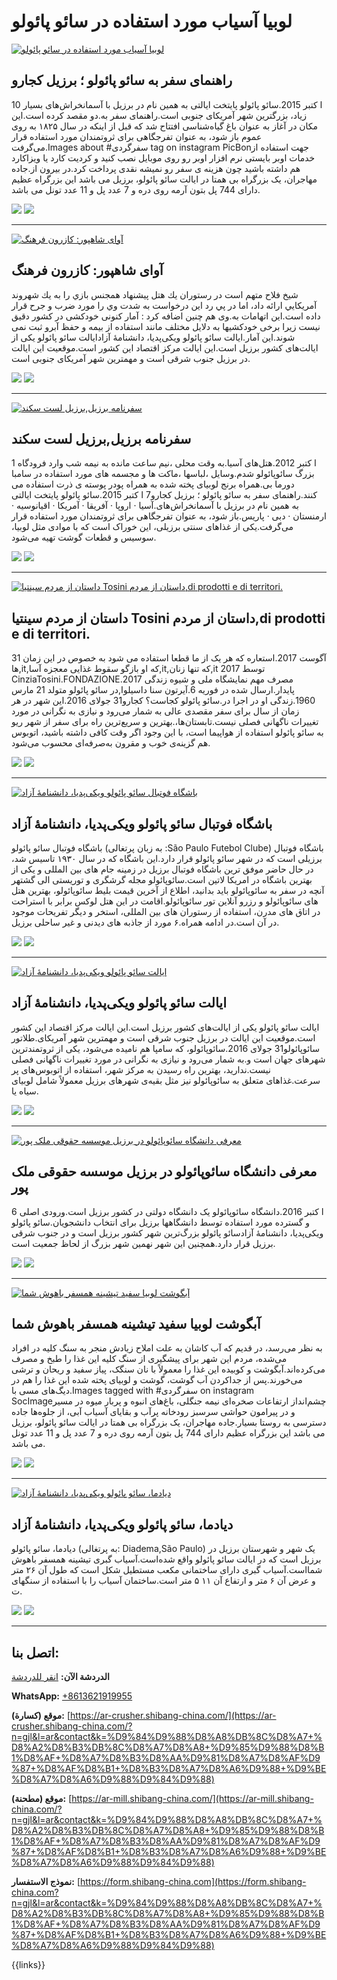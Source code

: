 # لوبیا آسیاب مورد استفاده در سائو پائولو

<a href="https://swt.shibang-china.com/?n=gjl&l=ar&img&k=%D9%84%D9%88%D8%A8%DB%8C%D8%A7+%D8%A2%D8%B3%DB%8C%D8%A7%D8%A8+%D9%85%D9%88%D8%B1%D8%AF+%D8%A7%D8%B3%D8%AA%D9%81%D8%A7%D8%AF%D9%87+%D8%AF%D8%B1+%D8%B3%D8%A7%D8%A6%D9%88+%D9%BE%D8%A7%D8%A6%D9%88%D9%84%D9%88" target="_blank">![لوبیا آسیاب مورد استفاده در سائو پائولو](http://static.shibang-china.com/all-800x300/112.jpg)</a>

## راهنمای سفر به سائو پائولو ؛ برزیل کجارو
10 ا کتبر 2015.سائو پائولو پایتخت ایالتی به همین نام در برزیل با آسمانخراش‌های بسیار زیاد، بزرگترین شهر آمریکای جنوبی است.راهنمای سفر به.دو مقصد کرده است.این مکان در آغاز به عنوان باغ گیاه‌شناسی افتتاح شد که قبل از اینکه در سال ۱۸۲۵ به روی عموم باز شود، به عنوان تفرجگاهی برای ثروتمندان مورد استفاده قرار می‌گرفت.Images about #سفرگردی tag on instagram PicBonجهت استفاده از خدمات اوبر بایستی نرم افزار اوبر رو روی موبایل نصب کنید و کردیت کارد یا ویزاکارد هم داشته باشید چون هزینه ی سفر رو نمیشه نقدی پرداخت کرد.در بیرون از.جاده مهاجران، یک بزرگراه بی همتا در ایالت سائو پائولو، برزیل می باشد این بزرگراه عظیم دارای 744 پل بتون آرمه روی دره و 7 عدد پل و 11 عدد تونل می باشد.


<a href="https://whatsapp.shibangsoft.com/WhatsApp.php" target="_blank" title="WhatsApp">![](http://static.shibang-china.com/icon/whatsapp.png)</a> <a href="https://swt.shibang-china.com/?n=gjl&l=ar&icon&k=%D9%84%D9%88%D8%A8%DB%8C%D8%A7+%D8%A2%D8%B3%DB%8C%D8%A7%D8%A8+%D9%85%D9%88%D8%B1%D8%AF+%D8%A7%D8%B3%D8%AA%D9%81%D8%A7%D8%AF%D9%87+%D8%AF%D8%B1+%D8%B3%D8%A7%D8%A6%D9%88+%D9%BE%D8%A7%D8%A6%D9%88%D9%84%D9%88" target="_blank">![](http://static.shibang-china.com/icon/chat-ar.png)</a>

---

<a href="https://swt.shibang-china.com/?n=gjl&l=ar&img&k=%D9%84%D9%88%D8%A8%DB%8C%D8%A7+%D8%A2%D8%B3%DB%8C%D8%A7%D8%A8+%D9%85%D9%88%D8%B1%D8%AF+%D8%A7%D8%B3%D8%AA%D9%81%D8%A7%D8%AF%D9%87+%D8%AF%D8%B1+%D8%B3%D8%A7%D8%A6%D9%88+%D9%BE%D8%A7%D8%A6%D9%88%D9%84%D9%88" target="_blank">![آوای شاهپور: کازرون فرهنگ](http://static.shibang-china.com/all-800x300/374.jpg)</a>

## آوای شاهپور: کازرون فرهنگ
شيخ فلاح متهم است در رستوران يك هتل پيشنهاد همجنس بازي را به يك شهروند آمريكايي ارائه داد، اما در پي رد اين درخواست به شدت وي را مورد ضرب و جرح قرار داده است.اين اتهامات به.وی هم چنین اضافه کرد : آمار کنونی خودکشی در کشور دقیق نیست زیرا برخی خودکشیها به دلایل مختلف مانند استفاده از بیمه و حفظ آبرو ثبت نمی شوند.این آمار.ایالت سائو پائولو ویکی‌پدیا، دانشنامهٔ آزادایالت سائو پائولو یکی از ایالت‌های کشور برزیل است.این ایالت مرکز اقتصاد این کشور است.موقعیت این ایالت در برزیل جنوب شرقی است و مهمترین شهر آمریکای جنوبی است.


<a href="https://whatsapp.shibangsoft.com/WhatsApp.php" target="_blank" title="WhatsApp">![](http://static.shibang-china.com/icon/whatsapp.png)</a> <a href="https://swt.shibang-china.com/?n=gjl&l=ar&icon&k=%D9%84%D9%88%D8%A8%DB%8C%D8%A7+%D8%A2%D8%B3%DB%8C%D8%A7%D8%A8+%D9%85%D9%88%D8%B1%D8%AF+%D8%A7%D8%B3%D8%AA%D9%81%D8%A7%D8%AF%D9%87+%D8%AF%D8%B1+%D8%B3%D8%A7%D8%A6%D9%88+%D9%BE%D8%A7%D8%A6%D9%88%D9%84%D9%88" target="_blank">![](http://static.shibang-china.com/icon/chat-ar.png)</a>

---

<a href="https://swt.shibang-china.com/?n=gjl&l=ar&img&k=%D9%84%D9%88%D8%A8%DB%8C%D8%A7+%D8%A2%D8%B3%DB%8C%D8%A7%D8%A8+%D9%85%D9%88%D8%B1%D8%AF+%D8%A7%D8%B3%D8%AA%D9%81%D8%A7%D8%AF%D9%87+%D8%AF%D8%B1+%D8%B3%D8%A7%D8%A6%D9%88+%D9%BE%D8%A7%D8%A6%D9%88%D9%84%D9%88" target="_blank">![سفرنامه برزیل,برزیل لست سکند](http://static.shibang-china.com/all-800x300/301.jpg)</a>

## سفرنامه برزیل,برزیل لست سکند
1 ا کتبر 2012.هتل‌های آسیا.به وقت محلی ،نیم ساعت مانده به نیمه شب وارد فرودگاه بزرگ سائوپائولو شدم.وسایل ،لباسها ،ماکت ها و مجسمه های مورد استفاده در سامبا دورما بی.همراه برنج لوبیای پخته شده به همراه پودر پوسته ی ذرت استفاده می کنند.راهنمای سفر به سائو پائولو ؛ برزیل کجارو7 ا کتبر 2015.سائو پائولو پایتخت ایالتی به همین نام در برزیل با آسمانخراش‌های.آسیا &middot; اروپا &middot; آفریقا &middot; آمریکا &middot; اقیانوسیه &middot; ارمنستان &middot; دبی &middot; پاریس.باز شود، به عنوان تفرجگاهی برای ثروتمندان مورد استفاده قرار می‌گرفت.یکی از غذاهای سنتی برزیلی، این خوراک است که با موادی مثل لوبیا، سوسیس و قطعات گوشت تهیه می‌شود.


<a href="https://whatsapp.shibangsoft.com/WhatsApp.php" target="_blank" title="WhatsApp">![](http://static.shibang-china.com/icon/whatsapp.png)</a> <a href="https://swt.shibang-china.com/?n=gjl&l=ar&icon&k=%D9%84%D9%88%D8%A8%DB%8C%D8%A7+%D8%A2%D8%B3%DB%8C%D8%A7%D8%A8+%D9%85%D9%88%D8%B1%D8%AF+%D8%A7%D8%B3%D8%AA%D9%81%D8%A7%D8%AF%D9%87+%D8%AF%D8%B1+%D8%B3%D8%A7%D8%A6%D9%88+%D9%BE%D8%A7%D8%A6%D9%88%D9%84%D9%88" target="_blank">![](http://static.shibang-china.com/icon/chat-ar.png)</a>

---

<a href="https://swt.shibang-china.com/?n=gjl&l=ar&img&k=%D9%84%D9%88%D8%A8%DB%8C%D8%A7+%D8%A2%D8%B3%DB%8C%D8%A7%D8%A8+%D9%85%D9%88%D8%B1%D8%AF+%D8%A7%D8%B3%D8%AA%D9%81%D8%A7%D8%AF%D9%87+%D8%AF%D8%B1+%D8%B3%D8%A7%D8%A6%D9%88+%D9%BE%D8%A7%D8%A6%D9%88%D9%84%D9%88" target="_blank">![داستان از مردم سینتیا Tosini داستان از مردم,di prodotti e di territori.](http://static.shibang-china.com/all-800x300/807.jpg)</a>

## داستان از مردم سینتیا Tosini داستان از مردم,di prodotti e di territori.
31 آگوست 2017.استعاره که هر یک از ما قطعا استفاده می شود به خصوص در این زمان ها,it,که او بازگو سقوط غذایی معجزه آسا,it,که تنها زنان,it 2017 توسط CinziaTosini.FONDAZIONE.2017 مصرف مهم نمایشگاه ملی و شیوه زندگی پایدار.ارسال شده در فوریه 6.آیرتون سنا داسیلوا,در سائو پائولو متولد 21 مارس 1960.زندگی او در اجرا در.سائو پائولو کجاست؟ کجارو31 جولای 2016.این شهر در هر زمان از سال برای سفر مقصدی عالی به شمار می‌رود و نیازی به نگرانی در مورد تغییرات ناگهانی فصلی نیست.تابستان‌ها،.بهترین و سریع‌ترین راه برای سفر از شهر ریو به سائو پائولو استفاده از هواپیما است، با این وجود اگر وقت کافی داشته باشید، اتوبوس‌ هم گزینه‌ی خوب و مقرون به‌صرفه‌ای محسوب می‌شود.


<a href="https://whatsapp.shibangsoft.com/WhatsApp.php" target="_blank" title="WhatsApp">![](http://static.shibang-china.com/icon/whatsapp.png)</a> <a href="https://swt.shibang-china.com/?n=gjl&l=ar&icon&k=%D9%84%D9%88%D8%A8%DB%8C%D8%A7+%D8%A2%D8%B3%DB%8C%D8%A7%D8%A8+%D9%85%D9%88%D8%B1%D8%AF+%D8%A7%D8%B3%D8%AA%D9%81%D8%A7%D8%AF%D9%87+%D8%AF%D8%B1+%D8%B3%D8%A7%D8%A6%D9%88+%D9%BE%D8%A7%D8%A6%D9%88%D9%84%D9%88" target="_blank">![](http://static.shibang-china.com/icon/chat-ar.png)</a>

---

<a href="https://swt.shibang-china.com/?n=gjl&l=ar&img&k=%D9%84%D9%88%D8%A8%DB%8C%D8%A7+%D8%A2%D8%B3%DB%8C%D8%A7%D8%A8+%D9%85%D9%88%D8%B1%D8%AF+%D8%A7%D8%B3%D8%AA%D9%81%D8%A7%D8%AF%D9%87+%D8%AF%D8%B1+%D8%B3%D8%A7%D8%A6%D9%88+%D9%BE%D8%A7%D8%A6%D9%88%D9%84%D9%88" target="_blank">![باشگاه فوتبال سائو پائولو ویکی‌پدیا، دانشنامهٔ آزاد](http://static.shibang-china.com/all-800x300/1116.jpg)</a>

## باشگاه فوتبال سائو پائولو ویکی‌پدیا، دانشنامهٔ آزاد
باشگاه فوتبال سائو پائولو (به زبان پرتغالی :São Paulo Futebol Clube) باشگاه فوتبال برزیلی است که در شهر سائو پائولو قرار دارد.این باشگاه که در سال ۱۹۳۰ تاسیس شد، در حال حاضر موفق ترین باشگاه فوتبال برزیل در زمینه جام های بین المللی و یکی از بهترین باشگاه در امریکا لاتین است.سائوپائولو مجله گرشگری و توریستی الی گشتهر آنچه در سفر به سائوپائولو باید بدانید، اطلاع از آخرین قیمت بلیط سائوپائولو، بهترین هتل های سائوپائولو و رزرو آنلاین تور سائوپائولو.اقامت در این هتل لوکس برابر با استراحت در اتاق های مدرن، استفاده از رستوران های بین المللی، استخر و دیگر تفریحات موجود در آن است.در ادامه همراه.۶ مورد از جاذبه های دیدنی و غیر ساحلی برزیل.


<a href="https://whatsapp.shibangsoft.com/WhatsApp.php" target="_blank" title="WhatsApp">![](http://static.shibang-china.com/icon/whatsapp.png)</a> <a href="https://swt.shibang-china.com/?n=gjl&l=ar&icon&k=%D9%84%D9%88%D8%A8%DB%8C%D8%A7+%D8%A2%D8%B3%DB%8C%D8%A7%D8%A8+%D9%85%D9%88%D8%B1%D8%AF+%D8%A7%D8%B3%D8%AA%D9%81%D8%A7%D8%AF%D9%87+%D8%AF%D8%B1+%D8%B3%D8%A7%D8%A6%D9%88+%D9%BE%D8%A7%D8%A6%D9%88%D9%84%D9%88" target="_blank">![](http://static.shibang-china.com/icon/chat-ar.png)</a>

---

<a href="https://swt.shibang-china.com/?n=gjl&l=ar&img&k=%D9%84%D9%88%D8%A8%DB%8C%D8%A7+%D8%A2%D8%B3%DB%8C%D8%A7%D8%A8+%D9%85%D9%88%D8%B1%D8%AF+%D8%A7%D8%B3%D8%AA%D9%81%D8%A7%D8%AF%D9%87+%D8%AF%D8%B1+%D8%B3%D8%A7%D8%A6%D9%88+%D9%BE%D8%A7%D8%A6%D9%88%D9%84%D9%88" target="_blank">![ایالت سائو پائولو ویکی‌پدیا، دانشنامهٔ آزاد](http://static.shibang-china.com/all-800x300/409.jpg)</a>

## ایالت سائو پائولو ویکی‌پدیا، دانشنامهٔ آزاد
ایالت سائو پائولو یکی از ایالت‌های کشور برزیل است.این ایالت مرکز اقتصاد این کشور است.موقعیت این ایالت در برزیل جنوب شرقی است و مهمترین شهر آمریکای.طلاتور سائوپائولو31 جولای 2016.سائوپائولو، که سامپا هم نامیده می‌شود، یکی از ثروتمندترین شهرهای جهان است و.به شمار می‌رود و نیازی به نگرانی در مورد تغییرات ناگهانی فصلی نیست.ندارید، بهترین راه رسیدن به مرکز شهر، استفاده از اتوبوس‌های پر سرعت.غذاهای متعلق به سائوپائولو نیز مثل بقیه‌ی شهرهای برزیل معمولاً شامل لوبیای سیاه یا.


<a href="https://whatsapp.shibangsoft.com/WhatsApp.php" target="_blank" title="WhatsApp">![](http://static.shibang-china.com/icon/whatsapp.png)</a> <a href="https://swt.shibang-china.com/?n=gjl&l=ar&icon&k=%D9%84%D9%88%D8%A8%DB%8C%D8%A7+%D8%A2%D8%B3%DB%8C%D8%A7%D8%A8+%D9%85%D9%88%D8%B1%D8%AF+%D8%A7%D8%B3%D8%AA%D9%81%D8%A7%D8%AF%D9%87+%D8%AF%D8%B1+%D8%B3%D8%A7%D8%A6%D9%88+%D9%BE%D8%A7%D8%A6%D9%88%D9%84%D9%88" target="_blank">![](http://static.shibang-china.com/icon/chat-ar.png)</a>

---

<a href="https://swt.shibang-china.com/?n=gjl&l=ar&img&k=%D9%84%D9%88%D8%A8%DB%8C%D8%A7+%D8%A2%D8%B3%DB%8C%D8%A7%D8%A8+%D9%85%D9%88%D8%B1%D8%AF+%D8%A7%D8%B3%D8%AA%D9%81%D8%A7%D8%AF%D9%87+%D8%AF%D8%B1+%D8%B3%D8%A7%D8%A6%D9%88+%D9%BE%D8%A7%D8%A6%D9%88%D9%84%D9%88" target="_blank">![معرفی دانشگاه سائوپائولو در برزیل موسسه حقوقی ملک پور](http://static.shibang-china.com/all-800x300/526.jpg)</a>

## معرفی دانشگاه سائوپائولو در برزیل موسسه حقوقی ملک پور
6 ا کتبر 2016.دانشگاه سائوپائولو یک دانشگاه دولتی در کشور برزیل است.ورودی اصلی و گسترده مورد استفاده توسط دانشگاهها برزیل برای انتخاب دانشجویان.سائو پائولو ویکی‌پدیا، دانشنامهٔ آزادسائو پائولو بزرگ‌ترین شهر کشور برزیل است و در جنوب شرقی برزیل قرار دارد.همچنین این شهر نهمین شهر بزرگ از لحاظ جمعیت است.


<a href="https://whatsapp.shibangsoft.com/WhatsApp.php" target="_blank" title="WhatsApp">![](http://static.shibang-china.com/icon/whatsapp.png)</a> <a href="https://swt.shibang-china.com/?n=gjl&l=ar&icon&k=%D9%84%D9%88%D8%A8%DB%8C%D8%A7+%D8%A2%D8%B3%DB%8C%D8%A7%D8%A8+%D9%85%D9%88%D8%B1%D8%AF+%D8%A7%D8%B3%D8%AA%D9%81%D8%A7%D8%AF%D9%87+%D8%AF%D8%B1+%D8%B3%D8%A7%D8%A6%D9%88+%D9%BE%D8%A7%D8%A6%D9%88%D9%84%D9%88" target="_blank">![](http://static.shibang-china.com/icon/chat-ar.png)</a>

---

<a href="https://swt.shibang-china.com/?n=gjl&l=ar&img&k=%D9%84%D9%88%D8%A8%DB%8C%D8%A7+%D8%A2%D8%B3%DB%8C%D8%A7%D8%A8+%D9%85%D9%88%D8%B1%D8%AF+%D8%A7%D8%B3%D8%AA%D9%81%D8%A7%D8%AF%D9%87+%D8%AF%D8%B1+%D8%B3%D8%A7%D8%A6%D9%88+%D9%BE%D8%A7%D8%A6%D9%88%D9%84%D9%88" target="_blank">![آبگوشت لوبیا سفید تیشینه همسفر باهوش شما](http://static.shibang-china.com/all-800x300/744.jpg)</a>

## آبگوشت لوبیا سفید تیشینه همسفر باهوش شما
به نظر می‌رسد، در قدیم که آب کاشان به علت املاح زیادش منجر به سنگ کلیه در افراد می‌شده، مردم این شهر برای پیشگیری از سنگ کلیه این غذا را طبخ و مصرف می‌کرده‌اند.آبگوشت و کوبیده این غذا را معمولاً با نان سنگک، پیاز سفید و ریحان و ترشی می‌خورند.پس از جداکردن آب گوشت، گوشت و لوبیای پخته شده این غذا را هم در دیگ‌های مسی با.Images tagged with #سفرگردی on instagram SocImageچشم‌انداز ارتفاعات صخره‌ای نیمه جنگلی، باغ‌های انبوه و پربار میوه در مسیر و در پیرامون حواشی سرسبز رودخانه پرآب و بقایای آسیاب آبی، از جلوه‌ها جاده دسترسی به روستا بسیار.جاده مهاجران، یک بزرگراه بی همتا در ایالت سائو پائولو، برزیل می باشد این بزرگراه عظیم دارای 744 پل بتون آرمه روی دره و 7 عدد پل و 11 عدد تونل می باشد.


<a href="https://whatsapp.shibangsoft.com/WhatsApp.php" target="_blank" title="WhatsApp">![](http://static.shibang-china.com/icon/whatsapp.png)</a> <a href="https://swt.shibang-china.com/?n=gjl&l=ar&icon&k=%D9%84%D9%88%D8%A8%DB%8C%D8%A7+%D8%A2%D8%B3%DB%8C%D8%A7%D8%A8+%D9%85%D9%88%D8%B1%D8%AF+%D8%A7%D8%B3%D8%AA%D9%81%D8%A7%D8%AF%D9%87+%D8%AF%D8%B1+%D8%B3%D8%A7%D8%A6%D9%88+%D9%BE%D8%A7%D8%A6%D9%88%D9%84%D9%88" target="_blank">![](http://static.shibang-china.com/icon/chat-ar.png)</a>

---

<a href="https://swt.shibang-china.com/?n=gjl&l=ar&img&k=%D9%84%D9%88%D8%A8%DB%8C%D8%A7+%D8%A2%D8%B3%DB%8C%D8%A7%D8%A8+%D9%85%D9%88%D8%B1%D8%AF+%D8%A7%D8%B3%D8%AA%D9%81%D8%A7%D8%AF%D9%87+%D8%AF%D8%B1+%D8%B3%D8%A7%D8%A6%D9%88+%D9%BE%D8%A7%D8%A6%D9%88%D9%84%D9%88" target="_blank">![دیادما، سائو پائولو ویکی‌پدیا، دانشنامهٔ آزاد](http://static.shibang-china.com/all-800x300/388.jpg)</a>

## دیادما، سائو پائولو ویکی‌پدیا، دانشنامهٔ آزاد
دیادما، سائو پائولو (به پرتغالی: Diadema,São Paulo) یک شهر و شهرستان برزیل در برزیل است که در ایالت سائو پائولو واقع شده‌است.آسیاب گبری تیشینه همسفر باهوش شمااست.آسیاب گبری دارای ساختمانی مکعب مستطیل شکل است که طول آن ۲۶ متر و عرض آن ۶ متر و ارتفاع آن ۱۱ ۵ متر است.ساختمان آسیاب را با استفاده از سنگهای ت.


<a href="https://whatsapp.shibangsoft.com/WhatsApp.php" target="_blank" title="WhatsApp">![](http://static.shibang-china.com/icon/whatsapp.png)</a> <a href="https://swt.shibang-china.com/?n=gjl&l=ar&icon&k=%D9%84%D9%88%D8%A8%DB%8C%D8%A7+%D8%A2%D8%B3%DB%8C%D8%A7%D8%A8+%D9%85%D9%88%D8%B1%D8%AF+%D8%A7%D8%B3%D8%AA%D9%81%D8%A7%D8%AF%D9%87+%D8%AF%D8%B1+%D8%B3%D8%A7%D8%A6%D9%88+%D9%BE%D8%A7%D8%A6%D9%88%D9%84%D9%88" target="_blank">![](http://static.shibang-china.com/icon/chat-ar.png)</a>

---
## اتصل بنا:

**الدردشة الآن:** [انقر للدردشة](https://swt.shibang-china.com?n=gjl&l=ar&contact&k=%D9%84%D9%88%D8%A8%DB%8C%D8%A7+%D8%A2%D8%B3%DB%8C%D8%A7%D8%A8+%D9%85%D9%88%D8%B1%D8%AF+%D8%A7%D8%B3%D8%AA%D9%81%D8%A7%D8%AF%D9%87+%D8%AF%D8%B1+%D8%B3%D8%A7%D8%A6%D9%88+%D9%BE%D8%A7%D8%A6%D9%88%D9%84%D9%88)

**WhatsApp:**  [+8613621919955](https://whatsapp.shibangsoft.com/WhatsApp.php)

**موقع (كسارة):** [https://ar-crusher.shibang-china.com/](https://ar-crusher.shibang-china.com/?n=gjl&l=ar&contact&k=%D9%84%D9%88%D8%A8%DB%8C%D8%A7+%D8%A2%D8%B3%DB%8C%D8%A7%D8%A8+%D9%85%D9%88%D8%B1%D8%AF+%D8%A7%D8%B3%D8%AA%D9%81%D8%A7%D8%AF%D9%87+%D8%AF%D8%B1+%D8%B3%D8%A7%D8%A6%D9%88+%D9%BE%D8%A7%D8%A6%D9%88%D9%84%D9%88)

**موقع (مطحنة):** [https://ar-mill.shibang-china.com/](https://ar-mill.shibang-china.com/?n=gjl&l=ar&contact&k=%D9%84%D9%88%D8%A8%DB%8C%D8%A7+%D8%A2%D8%B3%DB%8C%D8%A7%D8%A8+%D9%85%D9%88%D8%B1%D8%AF+%D8%A7%D8%B3%D8%AA%D9%81%D8%A7%D8%AF%D9%87+%D8%AF%D8%B1+%D8%B3%D8%A7%D8%A6%D9%88+%D9%BE%D8%A7%D8%A6%D9%88%D9%84%D9%88)

**نموذج الاستفسار:** [https://form.shibang-china.com](https://form.shibang-china.com?n=gjl&l=ar&contact&k=%D9%84%D9%88%D8%A8%DB%8C%D8%A7+%D8%A2%D8%B3%DB%8C%D8%A7%D8%A8+%D9%85%D9%88%D8%B1%D8%AF+%D8%A7%D8%B3%D8%AA%D9%81%D8%A7%D8%AF%D9%87+%D8%AF%D8%B1+%D8%B3%D8%A7%D8%A6%D9%88+%D9%BE%D8%A7%D8%A6%D9%88%D9%84%D9%88)

{{links}}